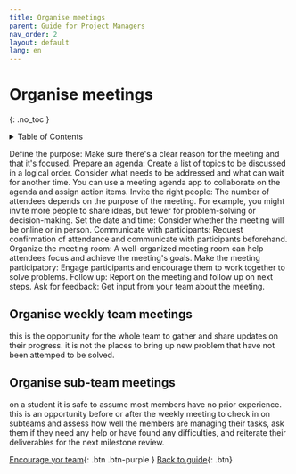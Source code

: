 ```yaml
---
title: Organise meetings
parent: Guide for Project Managers
nav_order: 2
layout: default
lang: en
---
```


# Organise meetings
{: .no_toc }

<details markdown="block">
<summary>Table of Contents</summary>

- Table of Contents
{:toc}

</details>

Define the purpose: Make sure there's a clear reason for the meeting and that it's focused. 
Prepare an agenda: Create a list of topics to be discussed in a logical order. Consider what needs to be addressed and what can wait for another time. You can use a meeting agenda app to collaborate on the agenda and assign action items. 
Invite the right people: The number of attendees depends on the purpose of the meeting. For example, you might invite more people to share ideas, but fewer for problem-solving or decision-making. 
Set the date and time: Consider whether the meeting will be online or in person. 
Communicate with participants: Request confirmation of attendance and communicate with participants beforehand. 
Organize the meeting room: A well-organized meeting room can help attendees focus and achieve the meeting's goals. 
Make the meeting participatory: Engage participants and encourage them to work together to solve problems. 
Follow up: Report on the meeting and follow up on next steps. 
Ask for feedback: Get input from your team about the meeting.

## Organise weekly team meetings
this is the opportunity for the whole team to gather and share updates on their progress. it is not the places to bring up new problem that have not been attemped to be solved.

## Organise sub-team meetings
on a student it is safe to assume most members have no prior experience. this is an opportunity before or after the weekly meeting to check in on subteams and assess how well the members are managing their tasks, ask them if they need any help or have found any difficulties, and reiterate their deliverables for the next milestone review.


[Encourage yor team]({{site.url}}/project-managers/pm-encourage-team/){: .btn .btn-purple }
[Back to guide]({{site.url}}//pm/guide#how-to){: .btn}